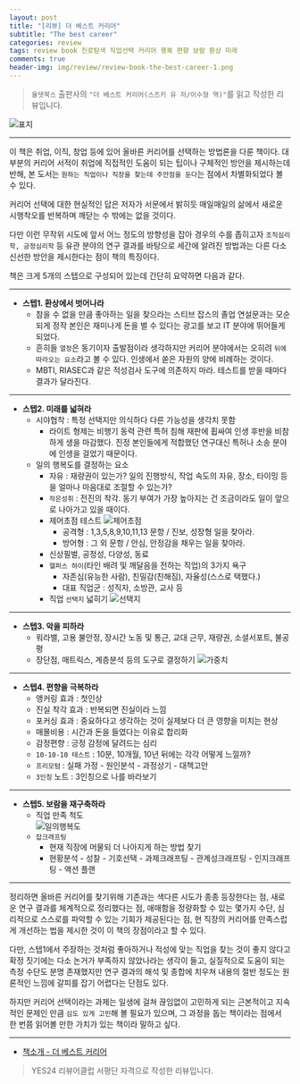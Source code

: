```yaml
---  
layout: post  
title: "[리뷰] 더 베스트 커리어"  
subtitle: "The best career"  
categories: review  
tags: review book 진로탐색 직업선택 커리어 행복 편향 보람 환상 미래  
comments: true  
header-img: img/review/review-book-the-best-career-1.png
---  
```

  
> `올댓북스` 출판사의 `"더 베스트 커리어(스즈키 유 저/이수형 역)"`를 읽고 작성한 리뷰입니다.  

![표지](https://telegeam.github.io/assets/img/review/review-book-the-best-career-1.png)  

---

이 책은 취업, 이직, 창업 등에 있어 올바른 커리어를 선택하는 방법론을 다룬 책이다. 대부분의 커리어 서적이 취업에 직접적인 도움이 되는 팁이나 구체적인 방안을 제시하는데 반해, 본 도서는 `원하는 직업이나 직장을 찾는데 주안점을 둔다`는 점에서 차별화되었다 볼 수 있다. 

커리어 선택에 대한 현실적인 답은 저자가 서문에서 밝히듯 매일매일의 삶에서 새로운 시행착오를 반복하며 깨닫는 수 밖에는 없을 것이다. 

다만 이런 무작위 시도에 앞서 어느 정도의 방향성을 잡아 경우의 수를 좁히고자 `조직심리학, 긍정심리학` 등 유관 분야의 연구 결과를 바탕으로 세간에 알려진 방법과는 다른 다소 신선한 방안을 제시한다는 점이 책의 특징이다.

책은 크게 5개의 스텝으로 구성되어 있는데 간단히 요약하면 다음과 같다.

---
* __스텝1. 환상에서 벗어나라__  
  + 참을 수 없을 만큼 좋아하는 일을 찾으라는 스티브 잡스의 졸업 연설문과는 모순되게 정작 본인은 재미나게 돈을 벌 수 있다는 광고를 보고 IT 분야에 뛰어들게 되었다.
  + 흔히들 `열정`은 동기이자 출발점이라 생각하지만 커리어 분야에서는 오히려 `뒤에 따라오는 요소`라고 볼 수 있다. 인생에서 쏟은 자원의 양에 비례하는 것이다. 
  + MBTI, RIASEC과 같은 적성검사 도구에 의존하지 마라. 테스트를 받을 때마다 결과가 달라진다.

---

* __스텝2. 미래를 넓혀라__  
  + 시야협착 : 특정 선택지만 의식하다 다른 가능성을 생각치 못함
    - 라이트 형제는 비행기 동력 관련 특허 침해 재판에 휩싸여 인생 후반을 비참하게 생을 마감했다. 진정 본인들에게 적합했던 연구대신 특허나 소송 분야에 인생을 걸었기 때문이다.
  + 일의 행복도를 결정하는 요소  
    - 자유 : 재량권이 있는가? 일의 진행방식, 작업 속도의 자유, 장소, 타이밍 등을 얼마나 마음대로 조절할 수 있는가?
    - `작은성취` : 전진의 착각. 동기 부여가 가장 높아지는 건 조금이라도 일이 앞으로 나아가고 있을 때이다.
    - 제어초점 테스트
      ![제어초점](https://telegeam.github.io/assets/img/review/review-book-the-best-career-2.png)  
      * 공격형 : 1,3,5,8,9,10,11,13 문항 / 진보, 성장형 일을 찾아라.
      * 방어형 : 그 외 문항 / 안심, 안정감을 채우는 일을 찾아라.
    - 신상필벌, 공정성, 다양성, 동료
    - `헬퍼스 하이`(타인 배려 및 깨달음을 전하는 직업)의 3가지 욕구
      * 자존심(유능한 사람), 친밀감(친해짐), 자율성(스스로 택했다.)
      * 대표 직업군 : 성직자, 소방관, 교사 등
    - 직업 `선택지` 넓히기 
      ![선택지](https://telegeam.github.io/assets/img/review/review-book-the-best-career-3.png)  

---

* __스텝3. 악을 피하라__  
  + 워라밸, 고용 불안정, 장시간 노동 및 통근, 교대 근무, 재량권, 소셜서포트, 불공평
  + 장단점, 매트릭스, 계층분석 등의 도구로 결정하기 
    ![가중치](https://telegeam.github.io/assets/img/review/review-book-the-best-career-4.png)  

---

* __스텝4. 편향을 극복하라__  
  + 앵커링 효과 : 첫인상
  + 진실 착각 효과 : 반복되면 진실이라 느낌
  + 포커싱 효과 : 중요하다고 생각하는 것이 실제보다 더 큰 영향을 미치는 현상
  + 매몰비용 : 시간과 돈을 들였다는 이유로 합리화 
  + 감정편향 : 긍정 감정에 달려드는 심리
  + `10-10-10 테스트` : 10분, 10개월, 10년 뒤에는 각각 어떻게 느낄까?
  + `프리모텀` : 실패 가정 - 원인분석 - 과정상기 - 대책고안
  + `3인칭` 노트 : 3인칭으로 나를 바라보기

---

* __스텝5. 보람을 재구축하라__  
  + 직업 만족 척도  
    ![일의행복도](https://telegeam.github.io/assets/img/review/review-book-the-best-career-5.png)  
  + `잡크래프팅`  
    - 현재 직장에 머물되 더 나아지게 하는 방법 찾기 
    - 현황분석 - 성찰 - 기호선택 - 과제크래프팅 - 관계성크래프팅 - 인지크래프팅 - 액션 플랜

---    

정리하면 올바른 커리어를 찾기위해 기존과는 색다른 시도가 종종 등장한다는 점, 새로운 연구 결과를 체계적으로 정리했다는 점, 애매함을 정량화할 수 있는 몇가지 수단, 심리적으로 스스로를 파악할 수 있는 기회가 제공된다는 점, 현 직장의 커리어를 만족스럽게 개선하는 법을 제시한 것이 이 책의 장점이라고 할 수 있다.

다만, 스텝1에서 주장하는 것처럼 좋아하거나 적성에 맞는 직업을 찾는 것이 좋지 않다고 확정 짓기에는 다소 논거가 부족하지 않았나라는 생각이 들고, 실질적으로 도움이 되는 측정 수단도 분명 존재했지만  연구 결과의 해석 및 종합에 치우쳐 내용의 절반 정도는 원론적인 느낌에 갈피를 잡기 어렵다는 단점도 있다. 

하지만 커리어 선택이라는 과제는 일생에 걸쳐 끊임없이 고민하게 되는 근본적이고 지속적인 문제인 만큼 `심도 있게 고민`해 볼 필요가 있으며, 그 과정을 돕는 책이라는 점에서 한 번쯤 읽어볼 만한 가치가 있는 책이라 말하고 싶다.

---

* [책소개 - 더 베스트 커리어](http://www.yes24.com/Product/Goods/97953447?OzSrank=1)

> YES24 리뷰어클럽 서평단 자격으로 작성한 리뷰입니다.